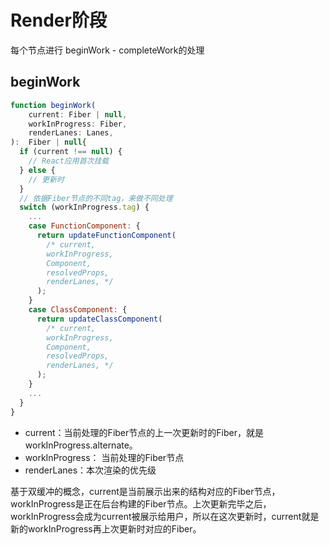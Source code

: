 # Render阶段
每个节点进行 beginWork - completeWork的处理
## beginWork
```javascript
function beginWork(
    current: Fiber | null,
    workInProgress: Fiber,
    renderLanes: Lanes,
):  Fiber | null{
  if (current !== null) {
    // React应用首次挂载
  } else {
    // 更新时
  }
  // 依据Fiber节点的不同tag，来做不同处理
  switch (workInProgress.tag) {
    ...
    case FunctionComponent: {
      return updateFunctionComponent(
        /* current,
        workInProgress,
        Component,
        resolvedProps,
        renderLanes, */
      );
    }
    case ClassComponent: {
      return updateClassComponent(
        /* current,
        workInProgress,
        Component,
        resolvedProps,
        renderLanes, */
      );
    }
    ...
  }
}
```

* current：当前处理的Fiber节点的上一次更新时的Fiber，就是workInProgress.alternate。
* workInProgress： 当前处理的Fiber节点
* renderLanes：本次渲染的优先级

基于双缓冲的概念，current是当前展示出来的结构对应的Fiber节点，workInProgress是正在后台构建的Fiber节点。上次更新完毕之后，
workInProgress会成为current被展示给用户，所以在这次更新时，current就是新的workInProgress再上次更新时对应的Fiber。

